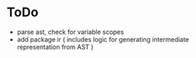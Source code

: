 # ToDo
- parse ast, check for variable scopes
- add package ir ( includes logic for generating intermediate representation from AST )
